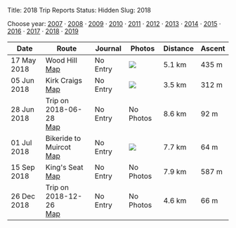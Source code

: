 Title: 2018 Trip Reports
Status: Hidden
Slug: 2018

<p>Choose year: <a href='/reports/2007/'>2007</a> &middot; <a href='/reports/2008/'>2008</a> &middot; <a href='/reports/2009/'>2009</a> &middot; <a href='/reports/2010/'>2010</a> &middot; <a href='/reports/2011/'>2011</a> &middot; <a href='/reports/2012/'>2012</a> &middot; <a href='/reports/2013/'>2013</a> &middot; <a href='/reports/2014/'>2014</a> &middot; <a href='/reports/2015/'>2015</a> &middot; <a href='/reports/2016/'>2016</a> &middot; <a href='/reports/2017/'>2017</a> &middot; <a href='/reports/2018/'>2018</a> &middot; <a href='/reports/2019/'>2019</a></p>



<table class='list'>
<thead>
<tr class='list'>
<th class='list'>Date</th>
<th class='list'>Route</th>
<th class='list'>Journal</th>
<th class='list'>Photos</th>
<th class='list'>Distance</th>
<th class='list'>Ascent</th>
</tr>
</thead>
<tbody>

<tr class='list'>
<td class='list'>17 May 2018</td>
<td class='list'>Wood Hill<br /><a href='https://invertedworld.co.uk/trip/50'>Map</a></td>
<td class='list'>No Entry</td>
<td class='list'><a href='https://www.flickr.com/photos/black_friction/sets/72157704366666372'><img src='https://live.staticflickr.com/7890/46602078495_35b8b8dd7f_s.jpg' ></a></td>
<td class='list'>5.1 km</td>
<td class='list'>435 m</td>
</tr>

<tr class='list'>
<td class='list'>05 Jun 2018</td>
<td class='list'>Kirk Craigs<br /><a href='https://invertedworld.co.uk/trip/51'>Map</a></td>
<td class='list'>No Entry</td>
<td class='list'><a href='https://www.flickr.com/photos/black_friction/sets/72157705031203361'><img src='https://farm5.staticflickr.com/4818/33133978718_d2f7b0e056_s.jpg' ></a></td>
<td class='list'>3.5 km</td>
<td class='list'>312 m</td>
</tr>

<tr class='list'>
<td class='list'>28 Jun 2018</td>
<td class='list'>Trip on 2018-06-28<br /><a href='https://invertedworld.co.uk/trip/71'>Map</a></td>
<td class='list'>No Entry</td>
<td class='list'>No Photos</td>
<td class='list'>8.6 km</td>
<td class='list'>92 m</td>
</tr>

<tr class='list'>
<td class='list'>01 Jul 2018</td>
<td class='list'>Bikeride to Muircot<br /><a href='https://invertedworld.co.uk/trip/72'>Map</a></td>
<td class='list'>No Entry</td>
<td class='list'><a href='https://www.flickr.com/photos/black_friction/sets/72157644057300361'><img src='https://farm8.staticflickr.com/7904/47189343082_116ef37baf_s.jpg' ></a></td>
<td class='list'>7.7 km</td>
<td class='list'>64 m</td>
</tr>

<tr class='list'>
<td class='list'>15 Sep 2018</td>
<td class='list'>King's Seat<br /><a href='https://invertedworld.co.uk/trip/117'>Map</a></td>
<td class='list'>No Entry</td>
<td class='list'>No Photos</td>
<td class='list'>7.9 km</td>
<td class='list'>587 m</td>
</tr>

<tr class='list'>
<td class='list'>26 Dec 2018</td>
<td class='list'>Trip on 2018-12-26<br /><a href='https://invertedworld.co.uk/trip/119'>Map</a></td>
<td class='list'>No Entry</td>
<td class='list'>No Photos</td>
<td class='list'>4.6 km</td>
<td class='list'>66 m</td>
</tr>

</tbody></table>